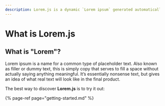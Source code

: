 ```yaml
---
description: Lorem.js is a dynamic `Lorem ipsum` generated automatically with jquery JS
---
```


# What is Lorem.js

## What is "Lorem"?

Lorem ipsum is a name for a common type of placeholder text. Also known as filler or dummy text, this is simply copy that serves to fill a space without actually saying anything meaningful. It’s essentially nonsense text, but gives an idea of what real text will look like in the final product.

The best way to discover **Lorem.js** is to try it out:

{% page-ref page="getting-started.md" %}

